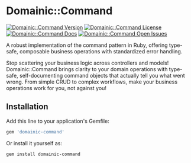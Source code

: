 # Domainic::Command

[![Domainic::Command Version](https://img.shields.io/gem/v/domainic-command?style=for-the-badge&logo=rubygems&logoColor=white&logoSize=auto&label=Gem%20Version)](https://rubygems.org/gems/domainic-command)
[![Domainic::Command License](https://img.shields.io/github/license/domainic/domainic?style=for-the-badge&logo=opensourceinitiative&logoColor=white&logoSize=auto)](./LICENSE)
[![Domainic::Command Docs](https://img.shields.io/badge/rubydoc-blue?style=for-the-badge&logo=readthedocs&logoColor=white&logoSize=auto&label=docs)](https://rubydoc.info/gems/domainic-command/0.1.0)
[![Domainic::Command Open Issues](https://img.shields.io/github/issues-search/domainic/domainic?query=state%3Aopen%20label%3Adomainic-command&style=for-the-badge&logo=github&logoColor=white&logoSize=auto&label=issues&color=red)](https://github.com/domainic/domainic/issues?q=state%3Aopen%20label%3Adomainic-command%20)

A robust implementation of the command pattern in Ruby, offering type-safe, composable business operations with
standardized error handling.

Stop scattering your business logic across controllers and models! Domainic::Command brings clarity to your domain
operations with type-safe, self-documenting command objects that actually tell you what went wrong. From simple CRUD to
complex workflows, make your business operations work for you, not against you!

## Installation

Add this line to your application's Gemfile:

```ruby
gem 'domainic-command'
```

Or install it yourself as:

```bash
gem install domainic-command
```
